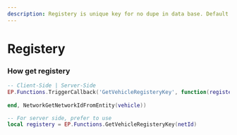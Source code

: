 ```yaml
---
description: Registery is unique key for no dupe in data base. Default is vehicle plate.
---
```


# Registery

### How get registery

```lua
-- Client-Side | Server-Side
EP.Functions.TriggerCallback('GetVehicleRegisteryKey', function(registeryKey)
                
end, NetworkGetNetworkIdFromEntity(vehicle))

-- For server side, prefer to use
local registery = EP.Functions.GetVehicleRegisteryKey(netId)
```
